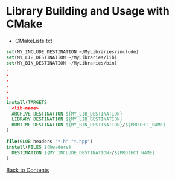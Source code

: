 # Library Building and Usage with CMake

* CMakeLists.txt
```cmake
set(MY_INCLUDE_DESTINATION ~/MyLibraries/include)
set(MY_LIB_DESTINATION ~/MyLibraries/lib)
set(MY_BIN_DESTINATION ~/MyLibraries/bin)
.
.
.
.
.
.
install(TARGETS 
  <lib-name>
  ARCHIVE DESTINATION ${MY_LIB_DESTINATION}
  LIBRARY DESTINATION ${MY_LIB_DESTINATION}
  RUNTIME DESTINATION ${MY_BIN_DESTINATION}/${PROJECT_NAME}
)

file(GLOB headers "*.h" "*.hpp")
install(FILES ${headers}
  DESTINATION ${MY_INCLUDE_DESTINATION}/${PROJECT_NAME}
)
```

[Back to Contents](../README.md)

